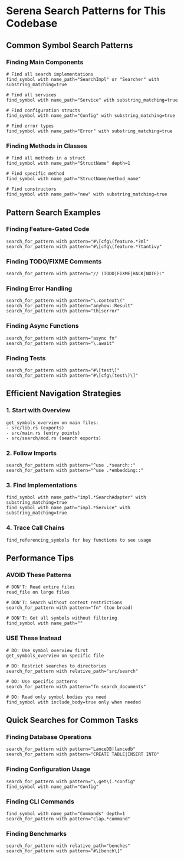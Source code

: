 # Serena Search Patterns for This Codebase

## Common Symbol Search Patterns

### Finding Main Components
```
# Find all search implementations
find_symbol with name_path="SearchImpl" or "Searcher" with substring_matching=true

# Find all services
find_symbol with name_path="Service" with substring_matching=true

# Find configuration structs
find_symbol with name_path="Config" with substring_matching=true

# Find error types
find_symbol with name_path="Error" with substring_matching=true
```

### Finding Methods in Classes
```
# Find all methods in a struct
find_symbol with name_path="StructName" depth=1

# Find specific method
find_symbol with name_path="StructName/method_name"

# Find constructors
find_symbol with name_path="new" with substring_matching=true
```

## Pattern Search Examples

### Finding Feature-Gated Code
```
search_for_pattern with pattern="#\[cfg\(feature.*?ml"
search_for_pattern with pattern="#\[cfg\(feature.*?tantivy"
```

### Finding TODO/FIXME Comments
```
search_for_pattern with pattern="// (TODO|FIXME|HACK|NOTE):"
```

### Finding Error Handling
```
search_for_pattern with pattern="\.context\("
search_for_pattern with pattern="anyhow::Result"
search_for_pattern with pattern="thiserror"
```

### Finding Async Functions
```
search_for_pattern with pattern="async fn"
search_for_pattern with pattern="\.await"
```

### Finding Tests
```
search_for_pattern with pattern="#\[test\]"
search_for_pattern with pattern="#\[cfg\(test\)\]"
```

## Efficient Navigation Strategies

### 1. Start with Overview
```
get_symbols_overview on main files:
- src/lib.rs (exports)
- src/main.rs (entry points)
- src/search/mod.rs (search exports)
```

### 2. Follow Imports
```
search_for_pattern with pattern="^use .*search::"
search_for_pattern with pattern="^use .*embedding::"
```

### 3. Find Implementations
```
find_symbol with name_path="impl.*SearchAdapter" with substring_matching=true
find_symbol with name_path="impl.*Service" with substring_matching=true
```

### 4. Trace Call Chains
```
find_referencing_symbols for key functions to see usage
```

## Performance Tips

### AVOID These Patterns
```
# DON'T: Read entire files
read_file on large files

# DON'T: Search without context restrictions
search_for_pattern with pattern="fn" (too broad)

# DON'T: Get all symbols without filtering
find_symbol with name_path="" 
```

### USE These Instead
```
# DO: Use symbol overview first
get_symbols_overview on specific file

# DO: Restrict searches to directories
search_for_pattern with relative_path="src/search"

# DO: Use specific patterns
search_for_pattern with pattern="fn search_documents"

# DO: Read only symbol bodies you need
find_symbol with include_body=true only when needed
```

## Quick Searches for Common Tasks

### Finding Database Operations
```
search_for_pattern with pattern="LanceDB|lancedb"
search_for_pattern with pattern="CREATE TABLE|INSERT INTO"
```

### Finding Configuration Usage
```
search_for_pattern with pattern="\.get\(.*config"
find_symbol with name_path="Config"
```

### Finding CLI Commands
```
find_symbol with name_path="Commands" depth=1
search_for_pattern with pattern="clap.*command"
```

### Finding Benchmarks
```
search_for_pattern with relative_path="benches"
search_for_pattern with pattern="#\[bench\]"
```